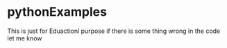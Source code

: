 # pythonExamples
This is just for Eduactionl purpose if there is some thing wrong in the code let me know
